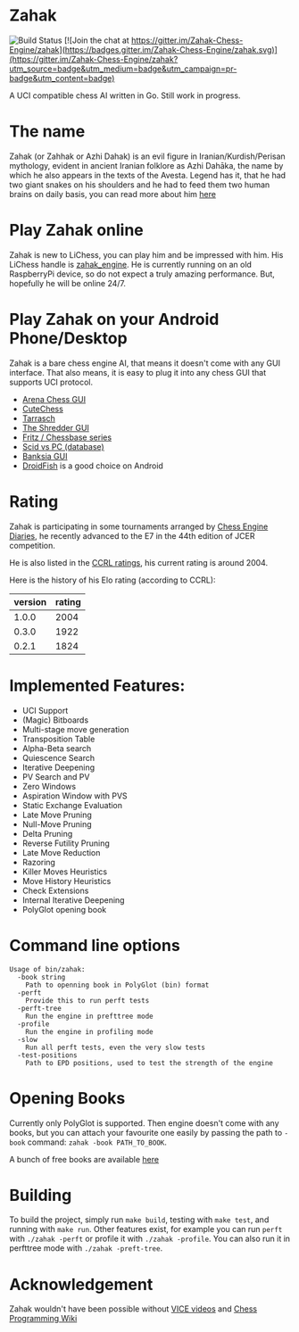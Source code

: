 # Zahak

![Build Status](https://github.com/amanjpro/zahak/workflows/Go/badge.svg) [![Join the chat at https://gitter.im/Zahak-Chess-Engine/zahak](https://badges.gitter.im/Zahak-Chess-Engine/zahak.svg)](https://gitter.im/Zahak-Chess-Engine/zahak?utm_source=badge&utm_medium=badge&utm_campaign=pr-badge&utm_content=badge)

A UCI compatible chess AI written in Go. Still work in progress.

# The name

Zahak (or Zahhak or Azhi Dahak) is an evil figure in Iranian/Kurdish/Perisan
mythology, evident in ancient Iranian folklore as Azhi Dahāka, the name by
which he also appears in the texts of the Avesta.  Legend has it, that he had two
giant snakes on his shoulders and he had to feed them two human brains on
daily basis, you can read more about him
[here](https://en.wikipedia.org/wiki/Zahhak)

# Play Zahak online

Zahak is new to LiChess, you can play him and be impressed with him. His
LiChess handle is [zahak_engine](https://lichess.org/@/zahak_engine). He is
currently running on an old RaspberryPi device, so do not expect a truly
amazing performance. But, hopefully he will be online 24/7.

# Play Zahak on your Android Phone/Desktop

Zahak is a bare chess engine AI, that means it doesn't come with any GUI
interface.  That also means, it is easy to plug it into any chess GUI that
supports UCI protocol.

- [Arena Chess GUI](http://www.playwitharena.de/)
- [CuteChess](https://cutechess.com/)
- [Tarrasch](https://www.triplehappy.com/)
- [The Shredder GUI](https://www.shredderchess.com/)
- [Fritz / Chessbase series](https://en.chessbase.com/)
- [Scid vs PC (database)](http://scidvspc.sourceforge.net/)
- [Banksia GUI](https://banksiagui.com/)
- [DroidFish](https://play.google.com/store/apps/details?id=org.petero.droidfish) is a good choice on Android

# Rating

Zahak is participating in some tournaments arranged by [Chess Engine
Diaries](https://chessengines.blogspot.com/), he recently advanced to the E7 in
the 44th edition of JCER competition.

He is also listed in the [CCRL ratings](https://ccrl.chessdom.com/ccrl/404/),
his current rating is around 2004.

Here is the history of his Elo rating (according to CCRL):

| **version** | **rating** |
|-------------|------------|
| 1.0.0       | 2004       |
| 0.3.0       | 1922       |
| 0.2.1       | 1824       |

# Implemented Features:

- UCI Support
- (Magic) Bitboards
- Multi-stage move generation
- Transposition Table
- Alpha-Beta search
- Quiescence Search
- Iterative Deepening
- PV Search and PV
- Zero Windows
- Aspiration Window with PVS
- Static Exchange Evaluation
- Late Move Pruning
- Null-Move Pruning
- Delta Pruning
- Reverse Futility Pruning
- Late Move Reduction
- Razoring
- Killer Moves Heuristics
- Move History Heuristics
- Check Extensions
- Internal Iterative Deepening
- PolyGlot opening book

# Command line options

```
Usage of bin/zahak:
  -book string
    Path to openning book in PolyGlot (bin) format
  -perft
    Provide this to run perft tests
  -perft-tree
    Run the engine in prefttree mode
  -profile
    Run the engine in profiling mode
  -slow
    Run all perft tests, even the very slow tests
  -test-positions
    Path to EPD positions, used to test the strength of the engine
```

# Opening Books

Currently only PolyGlot is supported. Then engine doesn't come with any books,
but you can attach your favourite one easily by passing the path to `-book`
command: `zahak -book PATH_TO_BOOK`.

A bunch of free books are available [here](https://github.com/michaeldv/donna_opening_books)

# Building

To build the project, simply run `make build`, testing with `make test`, and running with `make run`.
Other features exist, for example you can run `perft` with `./zahak -perft` or profile it with `./zahak -profile`.
You can also run it in perfttree mode with `./zahak -preft-tree`.

# Acknowledgement

Zahak wouldn't have been possible without [VICE videos](https://www.youtube.com/playlist?list=PLZ1QII7yudbc-Ky058TEaOstZHVbT-2hg)
and [Chess Programming Wiki](https://www.chessprogramming.org/)
